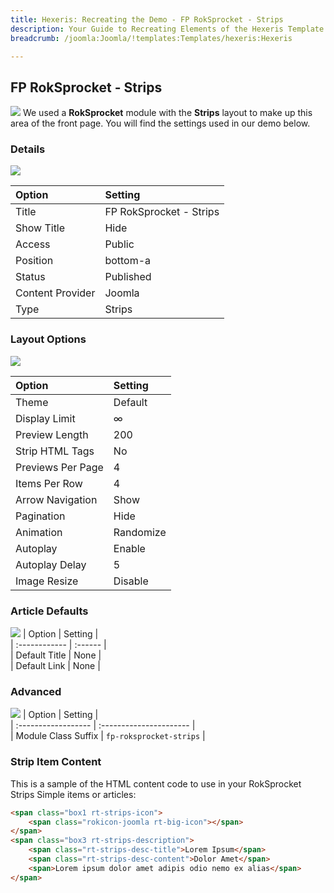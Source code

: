 ```yaml
---
title: Hexeris: Recreating the Demo - FP RokSprocket - Strips
description: Your Guide to Recreating Elements of the Hexeris Template for Joomla
breadcrumb: /joomla:Joomla/!templates:Templates/hexeris:Hexeris

---
```


FP RokSprocket - Strips
-----
![][demo]
We used a **RokSprocket** module with the **Strips** layout to make up this area of the front page. You will find the settings used in our demo below.

### Details
![][demo2]

| Option           | Setting                 |  
| :--------------- | :---------------------- |  
| Title            | FP RokSprocket - Strips |  
| Show Title       | Hide                    |  
| Access           | Public                  |  
| Position         | bottom-a                |  
| Status           | Published               |  
| Content Provider | Joomla                  |  
| Type             | Strips                  |

### Layout Options
![][demo3]

| Option            | Setting   |  
| :---------------- | :-------- |  
| Theme             | Default   |  
| Display Limit     | ∞         |  
| Preview Length    | 200       |  
| Strip HTML Tags   | No        |  
| Previews Per Page | 4         |  
| Items Per Row     | 4         |  
| Arrow Navigation  | Show      |  
| Pagination        | Hide      |  
| Animation         | Randomize |  
| Autoplay          | Enable    |  
| Autoplay Delay    | 5         |  
| Image Resize      | Disable   |

### Article Defaults
![][demo4]
| Option        | Setting |  
| :------------ | :------ |  
| Default Title | None    |  
| Default Link  | None    |

### Advanced
![][demo5]
| Option              | Setting                 |  
| :------------------ | :---------------------- |  
| Module Class Suffix | `fp-roksprocket-strips` |

### Strip Item Content
This is a sample of the HTML content code to use in your RokSprocket Strips Simple items or articles:

```html
<span class="box1 rt-strips-icon">
    <span class="rokicon-joomla rt-big-icon"></span>
</span>
<span class="box3 rt-strips-description">
    <span class="rt-strips-desc-title">Lorem Ipsum</span>
    <span class="rt-strips-desc-content">Dolor Amet</span>
    <span>Lorem ipsum dolor amet adipis odio nemo ex alias</span>
</span>
```

[demo]: assets/demo_7.jpeg
[demo2]: assets/strips_1.jpeg
[demo3]: assets/strips_2.jpeg
[demo4]: assets/strips_3.jpeg
[demo5]: assets/strips_4.jpeg
